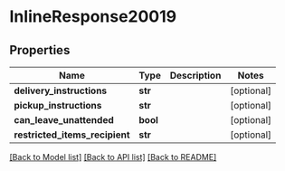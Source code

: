 # InlineResponse20019

## Properties
Name | Type | Description | Notes
------------ | ------------- | ------------- | -------------
**delivery_instructions** | **str** |  | [optional] 
**pickup_instructions** | **str** |  | [optional] 
**can_leave_unattended** | **bool** |  | [optional] 
**restricted_items_recipient** | **str** |  | [optional] 

[[Back to Model list]](../README.md#documentation-for-models) [[Back to API list]](../README.md#documentation-for-api-endpoints) [[Back to README]](../README.md)

